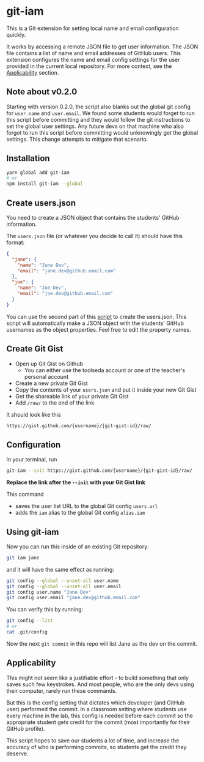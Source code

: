 # git-iam

This is a Git extension for setting local name and email configuration quickly.

It works by accessing a remote JSON file to get user information. The JSON file
contains a list of name and email addresses of GitHub users. This extension
configures the name and email config settings for the user provided in the
current local repository. For more context, see the
[Applicability](#applicability) section.


## Note about v0.2.0

Starting with version 0.2.0, the script also blanks out the global git config for `user.name` and `user.email`. We found some students would forget to run this script before committing and they would follow the git instructions to set the global user settings. Any future devs on that machine who also forgot to run this script before committing would unknowingly get the global settings. This change attempts to mitigate that scenario.


## Installation

```sh
yarn global add git-iam
# or
npm install git-iam --global
```

## Create users.json

You need to create a JSON object that contains the students' GitHub information.

The `users.json` file (or whatever you decide to call it) should have this format:

```json
{
  "jane": {
    "name": "Jane Dev",
    "email": "jane.dev@github.email.com"
  },
  "joe": {
    "name": "Joe Dev",
    "email": "joe.dev@github.email.com"
  }
}
```

You can use the second part of this [script](https://github.com/dev-academy-programme/teaching-guide/tree/main/resources/scripts/add-people-to-github-org) to create the users.json. This script will automatically make a JSON object with the students' GitHub usernames as the object properties. Feel free to edit the property names.

## Create Git Gist

* Open up Git Gist on Github
  - You can either use the toolseda account or one of the teacher's personal account
* Create a new private Git Gist
* Copy the contents of your `users.json` and put it inside your new Git Gist
* Get the shareable link of your private Git Gist
* Add `/raw/` to the end of the link

It should look like this

```sh
https://gist.github.com/{username}/{git-gist-id}/raw/
```

## Configuration

In your terminal, run

```sh
git-iam --init https://gist.github.com/{username}/{git-gist-id}/raw/
```

**Replace the link after the `--init` with your Git Gist link**

This command

* saves the user list URL to the global Git config `users.url`
* adds the `iam` alias to the global Git config `alias.iam`

## Using git-iam

Now you can run this inside of an existing Git repository:

```sh
git iam jane
```

and it will have the same effect as running:

```sh
git config --global --unset-all user.name
git config --global --unset-all user.email
git config user.name "Jane Dev"
git config user.email "jane.dev@github.email.com"
```

You can verify this by running:

```sh
git config --list
# or
cat .git/config
```

Now the next `git commit` in this repo will list Jane as the dev on the commit.


## Applicability

This might not seem like a justifiable effort - to build something that only
saves such few keystrokes. And most people, who are the only devs using their
computer, rarely run these commands.

But this is the config setting that dictates which developer (and GitHub user)
performed the commit. In a classroom setting where students use every machine
in the lab, this config is needed before each commit so the appropriate student
gets credit for the commit (most importantly for their GitHub profile).

This script hopes to save our students a lot of time, and increase the accuracy
of who is performing commits, so students get the credit they deserve.
